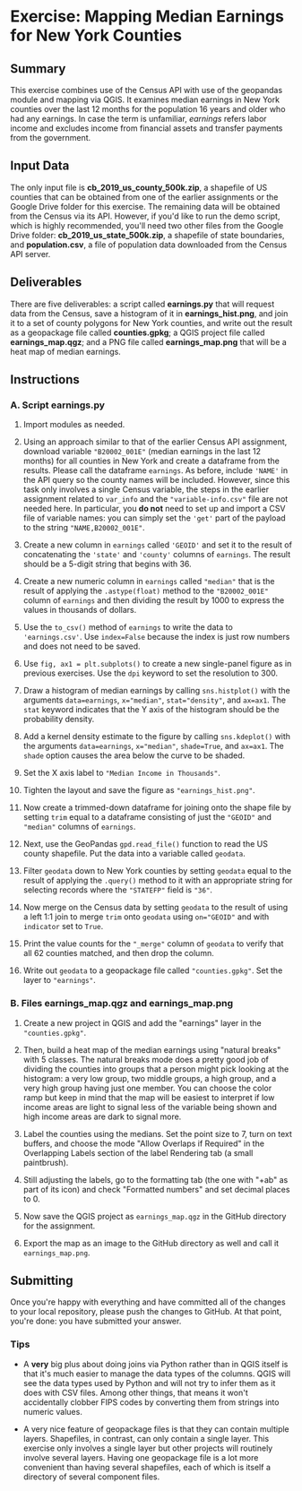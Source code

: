 # Exercise: Mapping Median Earnings for New York Counties

## Summary

This exercise combines use of the Census API with use of the geopandas module and mapping via QGIS. It examines median earnings in New York counties over the last 12 months for the population 16 years and older who had any earnings. In case the term is unfamiliar, _earnings_ refers labor income and excludes income from financial assets and transfer payments from the government.

## Input Data

The only input file is **cb_2019_us_county_500k.zip**, a shapefile of US counties that can be obtained from one of the earlier assignments or the Google Drive folder for this exercise. The remaining data will be obtained from the Census via its API. However, if you'd like to run the demo script, which is highly recommended, you'll need two other files from the Google Drive folder: **cb_2019_us_state_500k.zip**, a shapefile of state boundaries, and **population.csv**, a file of population data downloaded from the Census API server.

## Deliverables

There are five deliverables: a script called **earnings.py** that will request data from the Census, save a histogram of it in **earnings_hist.png**, and join it to a set of county polygons for New York counties, and write out the result as a geopackage file called **counties.gpkg**; a QGIS project file called **earnings_map.qgz**; and a PNG file called **earnings_map.png** that will be a heat map of median earnings.

## Instructions

### A. Script earnings.py

1. Import modules as needed.

1. Using an approach similar to that of the earlier Census API assignment, download variable `"B20002_001E"` (median earnings in the last 12 months) for all counties in New York and create a dataframe from the results. Please call the dataframe `earnings`. As before, include `'NAME'` in the API query so the county names will be included. However, since this task only involves a single Census variable, the steps in the earlier assignment related to `var_info` and the `"variable-info.csv"` file are not needed here. In particular, you **do not** need to set up and import a CSV file of variable names: you can simply set the `'get'` part of the payload to the string `"NAME,B20002_001E"`.

1. Create a new column in `earnings` called `'GEOID'` and set it to the result of concatenating the `'state'` and `'county'` columns of `earnings`. The result should be a 5-digit string that begins with 36.

1. Create a new numeric column in `earnings` called `"median"` that is the result of applying the `.astype(float)` method to the `"B20002_001E"` column of `earnings` and then dividing the result by 1000 to express the values in thousands of dollars.

1. Use the `to_csv()` method of `earnings` to write the data to `'earnings.csv'`. Use `index=False` because the index is just row numbers and does not need to be saved.

1. Use `fig, ax1 = plt.subplots()` to create a new single-panel figure as in previous exercises. Use the `dpi` keyword to set the resolution to 300.

1. Draw a histogram of median earnings by calling `sns.histplot()` with the arguments `data=earnings`, `x="median"`, `stat="density"`, and `ax=ax1`. The `stat` keyword indicates that the Y axis of the histogram should be the probability density.

1. Add a kernel density estimate to the figure by calling `sns.kdeplot()` with the arguments `data=earnings`, `x="median"`, `shade=True`, and `ax=ax1`. The `shade` option causes the area below the curve to be shaded.

1. Set the X axis label to `"Median Income in Thousands"`.

1. Tighten the layout and save the figure as `"earnings_hist.png"`.

1. Now create a trimmed-down dataframe for joining onto the shape file by setting `trim` equal to a dataframe consisting of just the `"GEOID"` and `"median"` columns of `earnings`.

1. Next, use the GeoPandas `gpd.read_file()` function to read the US county shapefile. Put the data into a variable called `geodata`.

1. Filter `geodata` down to New York counties by setting `geodata` equal to the result of applying the `.query()` method to it with an appropriate string for selecting records where the `"STATEFP"` field is `"36"`.

1. Now merge on the Census data by setting `geodata` to the result of using a left 1:1 join to merge `trim` onto `geodata` using `on="GEOID"` and with `indicator` set to `True`.

1. Print the value counts for the `"_merge"` column of `geodata` to verify that all 62 counties matched, and then drop the column.

1. Write out `geodata` to a geopackage file called `"counties.gpkg"`. Set the layer to `"earnings"`.

### B. Files earnings_map.qgz and earnings_map.png

1. Create a new project in QGIS and add the "earnings" layer in the `"counties.gpkg"`.

1. Then, build a heat map of the median earnings using "natural breaks" with 5 classes. The natural breaks mode does a pretty good job of dividing the counties into groups that a person might pick looking at the histogram: a very low group, two middle groups, a high group, and a very high group having just one member. You can choose the color ramp but keep in mind that the map will be easiest to interpret if low income areas are light to signal less of the variable being shown and high income areas are dark to signal more.

1. Label the counties using the medians. Set the point size to 7, turn on text buffers, and choose the mode "Allow Overlaps if Required" in the Overlapping Labels section of the label Rendering tab (a small paintbrush).

1. Still adjusting the labels, go to the formatting tab (the one with "+ab" as part of its icon) and check "Formatted numbers" and set decimal places to 0.

1. Now save the QGIS project as `earnings_map.qgz` in the GitHub directory for the assignment.

1. Export the map as an image to the GitHub directory as well and call it `earnings_map.png`.

## Submitting

Once you're happy with everything and have committed all of the changes to your local repository, please push the changes to GitHub. At that point, you're done: you have submitted your answer.

### Tips

+ A **very** big plus about doing joins via Python rather than in QGIS itself is that it's much easier to manage the data types of the columns. QGIS will see the data types used by Python and will not try to infer them as it does with CSV files. Among other things, that means it won't accidentally clobber FIPS codes by converting them from strings into numeric values.

+ A very nice feature of geopackage files is that they can contain multiple layers. Shapefiles, in contrast, can only contain a single layer. This exercise only involves a single layer but other projects will routinely involve several layers. Having one geopackage file is a lot more convenient than having several shapefiles, each of which is itself a directory of several component files.
